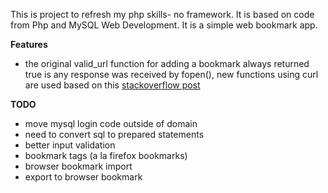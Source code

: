 This is project to  refresh my php skills- no framework. It is based on code from Php and MySQL Web Development. 
It is a simple web bookmark app.

**Features**
- the original valid_url function for adding a bookmark always returned true is any response was received by fopen(),  new functions using curl
are used based on this [stackoverflow post](https://stackoverflow.com/questions/2280394/how-can-i-check-if-a-url-exists-via-php)

**TODO**
- move mysql login code outside of domain
- need to convert sql to prepared statements
- better input validation
- bookmark tags (a la firefox bookmarks)
- browser bookmark import
- export to browser bookmark